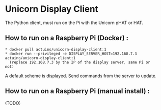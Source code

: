 # Unicorn Display Client
The Python client, must run on the Pi with the Unicorn pHAT or HAT.

## How to run on a Raspberry Pi (Docker) :
    * docker pull actuino/unicorn-display-client:1
    * docker run --privileged -e DISPLAY_SERVER_HOST=192.168.7.3 actuino/unicorn-display-client:1
      (replace 192.168.7.3 by the IP of the display server, same Pi or not)

A default scheme is displayed. Send commands from the server to update.

## How to run on a Raspberry Pi (manual install) :

(TODO)
    